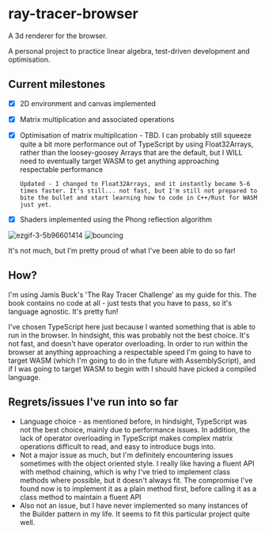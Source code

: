 # ray-tracer-browser
A 3d renderer for the browser. 

A personal project to practice linear algebra, test-driven development and optimisation.

## Current milestones
- [x] 2D environment and canvas implemented
- [x] Matrix multiplication and associated operations
- [x] Optimisation of matrix multiplication - TBD. I can probably still squeeze quite a bit more performance out of TypeScript by using Float32Arrays, rather than the loosey-goosey Arrays that are the default, but I WILL need to eventually target WASM to get anything approaching respectable performance

      Updated - I changed to Float32Arrays, and it instantly became 5-6 times faster. It's still... not fast, but I'm still not prepared to bite the bullet and start learning how to code in C++/Rust for WASM just yet.
- [x] Shaders implemented using the Phong reflection algorithm

![ezgif-3-5b96601414](https://github.com/stephen-w-choo/ray-tracer-browser/assets/96100043/d61e6ae8-504f-4e79-bfa3-599ae61fbbc7)
![bouncing](https://github.com/stephen-w-choo/ray-tracer-browser/assets/96100043/81b37373-143a-4166-8426-21f92be0d333)

It's not much, but I'm pretty proud of what I've been able to do so far!

## How?

I'm using Jamis Buck's 'The Ray Tracer Challenge' as my guide for this.
The book contains no code at all - just tests that you have to pass, so it's language agnostic. 
It's pretty fun!

I've chosen TypeScript here just because I wanted something that is able to run in the browser. 
In hindsight, this was probably not the best choice. It's not fast, and doesn't have operator overloading. In order to run within the browser at anything approaching a respectable speed I'm going to have to target WASM (which I'm going to do in the future with AssemblyScript), and if I was going to target WASM to begin with I should have picked a compiled language.


## Regrets/issues I've run into so far

* Language choice - as mentioned before, in hindsight, TypeScript was not the best choice, mainly due to performance issues. In addition, the lack of operator overloading in TypeScript makes complex matrix operations difficult to read, and easy to introduce bugs into.
* Not a major issue as much, but I'm definitely encountering issues sometimes with the object oriented style. I really like having a fluent API with method chaining, which is why I've tried to implement class methods where possible, but it doesn't always fit. The compromise I've found now is to implement it as a plain method first, before calling it as a class method to maintain a fluent API
* Also not an issue, but I have never implemented so many instances of the Builder pattern in my life. It seems to fit this particular project quite well.
